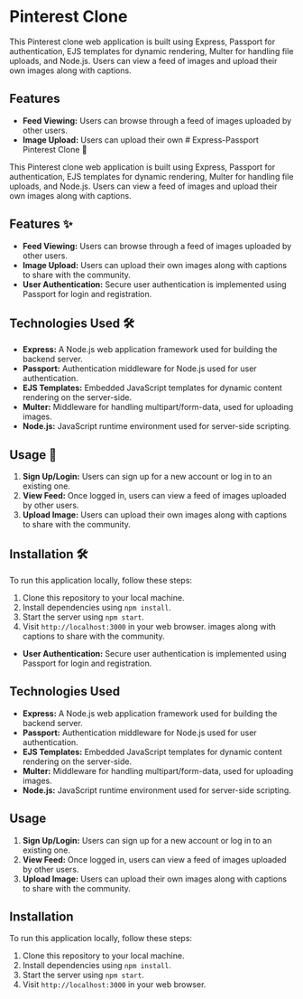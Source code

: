 # Pinterest Clone

This Pinterest clone web application is built using Express, Passport for authentication, EJS templates for dynamic rendering, Multer for handling file uploads, and Node.js. Users can view a feed of images and upload their own images along with captions.

## Features

- **Feed Viewing:** Users can browse through a feed of images uploaded by other users.
- **Image Upload:** Users can upload their own # Express-Passport Pinterest Clone 📌

This Pinterest clone web application is built using Express, Passport for authentication, EJS templates for dynamic rendering, Multer for handling file uploads, and Node.js. Users can view a feed of images and upload their own images along with captions.

## Features ✨

- **Feed Viewing:** Users can browse through a feed of images uploaded by other users.
- **Image Upload:** Users can upload their own images along with captions to share with the community.
- **User Authentication:** Secure user authentication is implemented using Passport for login and registration.

## Technologies Used 🛠️

- **Express:** A Node.js web application framework used for building the backend server.
- **Passport:** Authentication middleware for Node.js used for user authentication.
- **EJS Templates:** Embedded JavaScript templates for dynamic content rendering on the server-side.
- **Multer:** Middleware for handling multipart/form-data, used for uploading images.
- **Node.js:** JavaScript runtime environment used for server-side scripting.

## Usage 🚀

1. **Sign Up/Login:** Users can sign up for a new account or log in to an existing one.
2. **View Feed:** Once logged in, users can view a feed of images uploaded by other users.
3. **Upload Image:** Users can upload their own images along with captions to share with the community.

## Installation 🛠️

To run this application locally, follow these steps:

1. Clone this repository to your local machine.
2. Install dependencies using `npm install`.
3. Start the server using `npm start`.
4. Visit `http://localhost:3000` in your web browser.
images along with captions to share with the community.
- **User Authentication:** Secure user authentication is implemented using Passport for login and registration.

## Technologies Used

- **Express:** A Node.js web application framework used for building the backend server.
- **Passport:** Authentication middleware for Node.js used for user authentication.
- **EJS Templates:** Embedded JavaScript templates for dynamic content rendering on the server-side.
- **Multer:** Middleware for handling multipart/form-data, used for uploading images.
- **Node.js:** JavaScript runtime environment used for server-side scripting.

## Usage

1. **Sign Up/Login:** Users can sign up for a new account or log in to an existing one.
2. **View Feed:** Once logged in, users can view a feed of images uploaded by other users.
3. **Upload Image:** Users can upload their own images along with captions to share with the community.

## Installation

To run this application locally, follow these steps:

1. Clone this repository to your local machine.
2. Install dependencies using `npm install`.
3. Start the server using `npm start`.
4. Visit `http://localhost:3000` in your web browser.


